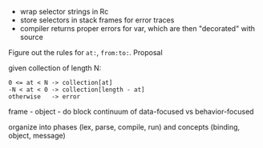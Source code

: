 - wrap selector strings in Rc
- store selectors in stack frames for error traces
- compiler returns proper errors for var, which are then "decorated" with source

Figure out the rules for `at:`, `from:to:`. Proposal

given collection of length N:

```
0 <= at < N -> collection[at]
-N < at < 0 -> collection[length - at]
otherwise   -> error
```

frame - object - do block continuum of data-focused vs behavior-focused

organize into phases (lex, parse, compile, run) and concepts (binding, object, message)
